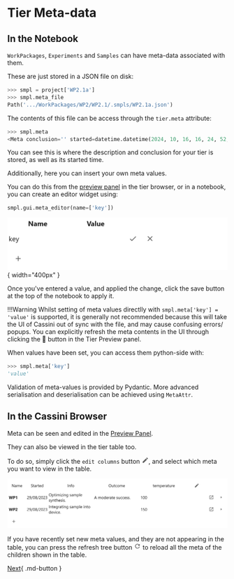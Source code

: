 # Tier Meta-data

## In the Notebook

`WorkPackages`, `Experiments` and `Samples` can have meta-data associated with them.

These are just stored in a JSON file on disk:

```python
>>> smpl = project['WP2.1a']
>>> smpl.meta_file
Path('.../WorkPackages/WP2/WP2.1/.smpls/WP2.1a.json')
```

The contents of this file can be access through the `tier.meta` attribute:

```python
>>> smpl.meta
<Meta conclusion='' started=datetime.datetime(2024, 10, 16, 16, 24, 52, 274990, tzinfo=TzInfo(UTC)) description='First Attempt\n\nMore details can be put after the first line. \n\nThis box is rendered as markdown, hence can contain $M\\alpha t \\hbar$.\n' "asd"=['One', 'Two', 'Three'] (6.3ms)>
```

You can see this is where the description and conclusion for your tier is stored, as well as its started time.

Additionally, here you can insert your own meta values.

You can do this from the [preview panel](./preview-panel.md) in the tier browser, or in a notebook, you can create an editor widget using:

```python
smpl.gui.meta_editor(name=['key'])
```

![meta editor](../static/inline-meta-editor.png){ width="400px" }

Once you've entered a value, and applied the change, click the save button at the top of the notebook to apply it.

!!!Warning
    Whilst setting of meta values directlly with `smpl.meta['key'] = 'value'` is supported, it is generally not recommended because
    this will take the UI of Cassini out of sync with the file, and may cause confusing errors/ popups. You can explicitly refresh the meta contents
    in the UI through clicking the 🔄 button in the Tier Preview panel.

When values have been set, you can access them python-side with:

```python
>>> smpl.meta['key']
'value'
```

Validation of meta-values is provided by Pydantic. More advanced serialisation and deserialisation can be achieved using `MetaAttr`.

## In the Cassini Browser

Meta can be seen and edited in the [Preview Panel](./preview-panel.md#meta). 

They can also be viewed in the tier table too.

To do so, simply click the `edit columns` button <svg viewBox="0 0 24 24" width="16" xmlns="http://www.w3.org/2000/svg" data-icon="ui-components:edit" display="inline block"><g xmlns="http://www.w3.org/2000/svg" class="jp-icon3" fill="#616161"><path d="M3 17.25V21h3.75L17.81 9.94l-3.75-3.75L3 17.25zM20.71 7.04c.39-.39.39-1.02 0-1.41l-2.34-2.34c-.39-.39-1.02-.39-1.41 0l-1.83 1.83 3.75 3.75 1.83-1.83z"></path></g></svg>, and select which meta you want to view in the table.

![Tier Table with meta](../static/tier-table-with-meta.png)

If you have recently set new meta values, and they are not appearing in the table, you can press the refresh tree button <svg xmlns="http://www.w3.org/2000/svg" width="16" viewBox="0 0 18 18" data-icon="ui-components:refresh" display="inline-block"><g xmlns="http://www.w3.org/2000/svg" class="jp-icon3" fill="#616161"><path d="M9 13.5c-2.49 0-4.5-2.01-4.5-4.5S6.51 4.5 9 4.5c1.24 0 2.36.52 3.17 1.33L10 8h5V3l-1.76 1.76C12.15 3.68 10.66 3 9 3 5.69 3 3.01 5.69 3.01 9S5.69 15 9 15c2.97 0 5.43-2.16 5.9-5h-1.52c-.46 2-2.24 3.5-4.38 3.5z"></path></g></svg> to reload all the meta of the children shown in the table.



[Next](./templating.md){ .md-button }